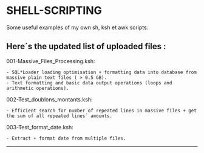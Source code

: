 # SHELL-SCRIPTING
Some useful examples of my own sh, ksh et awk scripts.



Here´s the updated list of uploaded files :
-----------------------------------------------------

001-Massive_Files_Processing.ksh:

    - SQL*Loader loading optimisation + formatting data into database from massive plain text files ( > 0.5 GB).
    - Text formatting and basic data output operations (loops and arithmetic operations).

002-Test_doublons_montants.ksh:

    - Efficient search for number of repeated lines in massive files + get the sum of all repeated lines´ amounts.

003-Test_format_date.ksh:

    - Extract + format date from multiple files.

-----------------------------------------------------
